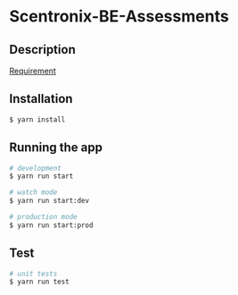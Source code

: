 # Scentronix-BE-Assessments

## Description

[Requirement](https://gitlab.com/scentronix/assessments/full-stack-js-developer)

## Installation

```bash
$ yarn install
```

## Running the app

```bash
# development
$ yarn run start

# watch mode
$ yarn run start:dev

# production mode
$ yarn run start:prod
```

## Test

```bash
# unit tests
$ yarn run test
```
